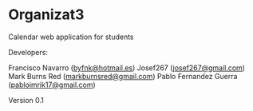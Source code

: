 Organizat3
==========

Calendar web application for students

Developers:

Francisco Navarro (byfnk@hotmail.es)
Josef267 (josef267@gmail.com)
Mark Burns Red (markburnsred@gmail.com)
Pablo Fernandez Guerra (pabloimrik17@gmail.com)

Version 0.1 
